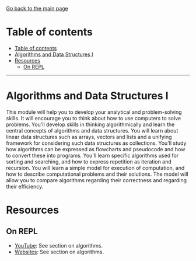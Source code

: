 [Go back to the main page](https://github.com/world-class/REPL)

# Table of contents
- [Table of contents](#table-of-contents)
- [Algorithms and Data Structures I](#algorithms-and-data-structures-i)
- [Resources](#resources)
  - [On REPL](#on-repl)

---

# Algorithms and Data Structures I
This module will help you to develop your analytical and problem-solving
skills. It will encourage you to think about how to use computers to
solve problems. You'll develop skills in thinking algorithmically
and learn the central concepts of algorithms and data structures. You
will learn about linear data structures such as arrays, vectors and
lists and a unifying framework for considering such data structures
as collections. You'll study how algorithms can be expressed as
flowcharts and pseudocode and how to convert these into programs.
You'll learn specific algorithms used for sorting and searching,
and how to express repetition as iteration and recursion. You will
learn a simple model for execution of computation, and how to describe
computational problems and their solutions. The model will allow you
to compare algorithms regarding their correctness and regarding their
efficiency.

# Resources
## On REPL
- [YouTube](../../../youtube/): See section on algorithms.
- [Websites](../../../websites/): See section on algorithms.
